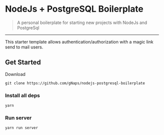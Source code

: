 # NodeJs + PostgreSQL Boilerplate

> A personal boilerplate for starting new projects with NodeJs and PostgreSql

---

This starter template allows authentication/authorization with a magic link send to mail users. 

## Get Started

Download
```
git clone https://github.com/gNaps/nodejs-postgresql-boilerplate
```

### Install all deps
```
yarn
```

### Run server
```
yarn run server
```